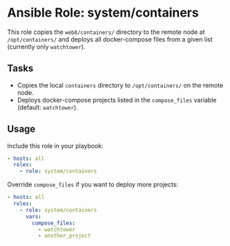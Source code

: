 # Ansible Role: system/containers

This role copies the `web8/containers/` directory to the remote node at `/opt/containers/` and deploys all docker-compose files from a given list (currently only `watchtower`).

## Tasks
- Copies the local `containers` directory to `/opt/containers/` on the remote node.
- Deploys docker-compose projects listed in the `compose_files` variable (default: `watchtower`).

## Usage
Include this role in your playbook:

```yaml
- hosts: all
  roles:
    - role: system/containers
```

Override `compose_files` if you want to deploy more projects:

```yaml
- hosts: all
  roles:
    - role: system/containers
      vars:
        compose_files:
          - watchtower
          - another_project
```
